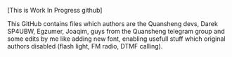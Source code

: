 [This is Work In Progress github]

This GitHub contains files which authors are the Quansheng devs, Darek SP4UBW, Egzumer, Joaqim, guys from the Quansheng telegram group and some edits by me like adding new font, enabling usefull stuff which original authors disabled (flash light, FM radio, DTMF calling).

